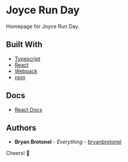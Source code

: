 # Joyce Run Day

Homepage for Joyce Run Day.

## Built With

- [Typescript](https://typescriptlang.org/)
- [React](https://reactjs.org/)
- [Webpack](https://webpack.js.org/)
- [npm](https://www.npmjs.com/)

## Docs

- [React Docs](React.md)

## Authors

- **Bryan Brotonel** - _Everything_ - [bryanbrotonel](https://github.com/bryanbrotonel)

Cheers! :tada:
